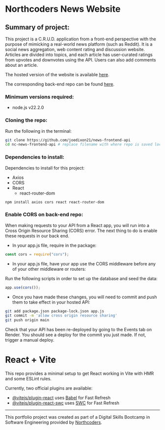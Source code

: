 # Northcoders News Website

## Summary of project:

This project is a C.R.U.D. application from a front-end perspective with the purpose of mimicking a real-world news platform (such as Reddit). It is a social news aggregation, web content rating and discussion website. Articles are divided into topics, and each article has user-curated ratings from upvotes and downvotes using the API. Users can also add comments about an article.

The hosted version of the website is available [here](https://news-app-joe-dixon.netlify.app/).

The corresponding back-end repo can be found [here](https://github.com/joedixon21/news-backend-API).

### Minimum versions required:

- node.js v22.2.0

### Cloning the repo:

Run the following in the terminal:

```bash
git clone https://github.com/joedixon21/news-frontend-api
cd nc-news-frontend-api # replace filename with where repo is saved locally
```

### Dependencies to install:

Dependencies to install for this project:

- Axios
- CORS
- React
  - react-router-dom

```bash
npm install axios cors react react-router-dom
```

### Enable CORS on back-end repo:

When making requests to your API from a React app, you will run into a Cross Origin Resource Sharing (CORS) error. The next thing to do is enable these requests in our back end.

- In your app.js file, require in the package:

```javascript
const cors = require("cors");
```

- In your app.js file, have your app use the CORS middleware before any of your other middleware or routers:

Run the following scripts in order to set up the database and seed the data:

```javascript
app.use(cors());
```

- Once you have made these changes, you will need to commit and push them to take effect in your hosted API:

```bash
git add package.json package-lock.json app.js
git commit -m 'allow cross origin resource sharing'
git push origin main
```

Check that your API has been re-deployed by going to the Events tab on Render. You should see a deploy for the commit you just made. If not, trigger a manual deploy.

# React + Vite

This repo provides a minimal setup to get React working in Vite with HMR and some ESLint rules.

Currently, two official plugins are available:

- [@vitejs/plugin-react](https://github.com/vitejs/vite-plugin-react/blob/main/packages/plugin-react/README.md) uses [Babel](https://babeljs.io/) for Fast Refresh
- [@vitejs/plugin-react-swc](https://github.com/vitejs/vite-plugin-react-swc) uses [SWC](https://swc.rs/) for Fast Refresh

---

This portfolio project was created as part of a Digital Skills Bootcamp in Software Engineering provided by [Northcoders](https://northcoders.com/).
